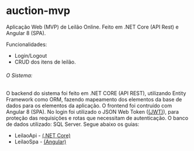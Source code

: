 # auction-mvp
Aplicação Web (MVP) de Leilão Online. Feito em .NET Core (API Rest) e Angular 8 (SPA).

Funcionalidades:
  - Login/Logout 
  - CRUD dos itens de leilão.

###### O Sistema:
O backend do sistema foi feito em .NET CORE (API REST), utilizando Entity Framework como ORM, fazendo mapeamento dos elementos da base de dados para os elementos da aplicação. O frontend foi contruído com Angular 8 (SPA). No login foi utilizado o JSON Web Token ([(JWT)](https://jwt.io/)), para proteção das requisições e rotas que necessitam de autenticação. O banco de dados utilizado: SQL Server. Segue abaixo os guias:

* LeilaoApi - [(.NET Core)](https://github.com/bpereiraalmeida7/auction-mvp/tree/master/LeilaoApi)
* LeilaoSpa - [(Angular)](https://github.com/bpereiraalmeida7/auction-mvp/blob/master/LeilaoSpa/README.md)


